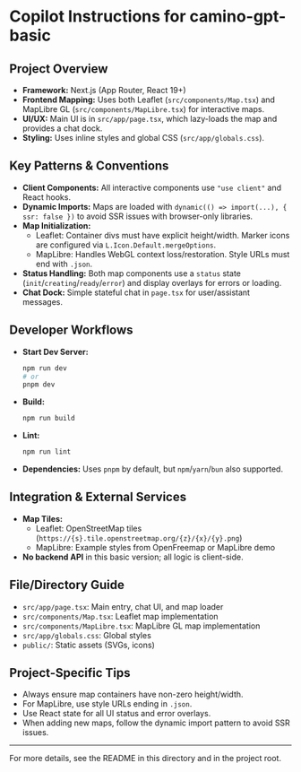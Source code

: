 # Copilot Instructions for camino-gpt-basic

## Project Overview
- **Framework:** Next.js (App Router, React 19+)
- **Frontend Mapping:** Uses both Leaflet (`src/components/Map.tsx`) and MapLibre GL (`src/components/MapLibre.tsx`) for interactive maps.
- **UI/UX:** Main UI is in `src/app/page.tsx`, which lazy-loads the map and provides a chat dock.
- **Styling:** Uses inline styles and global CSS (`src/app/globals.css`).

## Key Patterns & Conventions
- **Client Components:** All interactive components use `"use client"` and React hooks.
- **Dynamic Imports:** Maps are loaded with `dynamic(() => import(...), { ssr: false })` to avoid SSR issues with browser-only libraries.
- **Map Initialization:**
  - Leaflet: Container divs must have explicit height/width. Marker icons are configured via `L.Icon.Default.mergeOptions`.
  - MapLibre: Handles WebGL context loss/restoration. Style URLs must end with `.json`.
- **Status Handling:** Both map components use a `status` state (`init`/`creating`/`ready`/`error`) and display overlays for errors or loading.
- **Chat Dock:** Simple stateful chat in `page.tsx` for user/assistant messages.

## Developer Workflows
- **Start Dev Server:**
  ```sh
  npm run dev
  # or
  pnpm dev
  ```
- **Build:**
  ```sh
  npm run build
  ```
- **Lint:**
  ```sh
  npm run lint
  ```
- **Dependencies:** Uses `pnpm` by default, but `npm`/`yarn`/`bun` also supported.

## Integration & External Services
- **Map Tiles:**
  - Leaflet: OpenStreetMap tiles (`https://{s}.tile.openstreetmap.org/{z}/{x}/{y}.png`)
  - MapLibre: Example styles from OpenFreemap or MapLibre demo
- **No backend API** in this basic version; all logic is client-side.

## File/Directory Guide
- `src/app/page.tsx`: Main entry, chat UI, and map loader
- `src/components/Map.tsx`: Leaflet map implementation
- `src/components/MapLibre.tsx`: MapLibre GL map implementation
- `src/app/globals.css`: Global styles
- `public/`: Static assets (SVGs, icons)

## Project-Specific Tips
- Always ensure map containers have non-zero height/width.
- For MapLibre, use style URLs ending in `.json`.
- Use React state for all UI status and error overlays.
- When adding new maps, follow the dynamic import pattern to avoid SSR issues.

---
For more details, see the README in this directory and in the project root.

